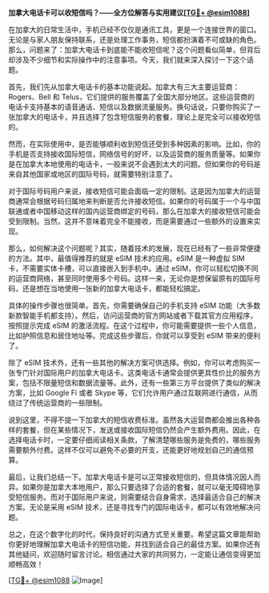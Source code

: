 **加拿大电话卡可以收短信吗？——全方位解答与实用建议[[TG💪+ @esim1088](https://t.me/s/esim1088)]**

在加拿大的日常生活中，手机已经不仅仅是通讯工具，更是一个连接世界的窗口。无论是与家人朋友保持联系，还是处理工作事务，短信都扮演着不可或缺的角色。那么，问题来了：加拿大电话卡到底能不能收短信呢？这个问题看似简单，但背后却涉及不少细节和实际操作中的注意事项。今天，我们就来深入探讨一下这个话题。

首先，我们先从加拿大电话卡的基本功能说起。加拿大有三大主要运营商：Rogers、Bell 和 Telus，它们提供的服务覆盖了全国大部分地区。这些运营商的电话卡支持基本的语音通话、短信以及数据流量服务。换句话说，只要你购买了一张加拿大的电话卡，并且选择了包含短信服务的套餐，理论上是完全可以接收短信的。

然而，在实际使用中，是否能够顺利收到短信还受到多种因素的影响。比如，你的手机是否支持接收国际短信，网络信号的好坏，以及运营商的服务质量等。如果你是在加拿大本地使用的电话卡，一般来说不会遇到太大的问题。但如果你的号码是来自其他国家或地区的国际号码，就需要特别注意了。

对于国际号码用户来说，接收短信可能会面临一定的限制。这是因为加拿大的运营商通常会根据号码归属地来判断是否允许接收短信。如果你的号码属于一个与中国联通或者中国移动这样的国内运营商绑定的号码，那么在加拿大的接收短信可能会受到限制。当然，这并不意味着完全不能接收，而是需要通过一些额外的设置来实现。

那么，如何解决这个问题呢？其实，随着技术的发展，现在已经有了一些非常便捷的方法。其中，最值得推荐的就是 eSIM 技术的应用。eSIM 是一种虚拟 SIM 卡，不需要实体卡槽，可以直接嵌入到手机中。通过 eSIM，你可以轻松切换不同的运营商网络，甚至同时使用多个号码。这样一来，无论你是想保留原有的国际号码，还是想在当地使用一张新的加拿大电话卡，都能轻松搞定。

具体的操作步骤也很简单。首先，你需要确保自己的手机支持 eSIM 功能（大多数新款智能手机都支持）。然后，访问运营商的官方网站或者下载其官方应用程序，按照提示完成 eSIM 的激活流程。在这个过程中，你可能需要提供一些个人信息，比如护照信息和居住地址等。完成这些步骤后，你就可以享受到 eSIM 带来的便利了。

除了 eSIM 技术外，还有一些其他的解决方案可供选择。例如，你可以考虑购买一张专门针对国际用户的加拿大电话卡。这类电话卡通常会提供更具性价比的服务方案，包括不限量短信和数据流量等。此外，还有一些第三方平台提供了类似的解决方案，比如 Google Fi 或者 Skype 等，它们允许用户通过互联网进行通信，从而绕过了传统运营商的一些限制。

说到这里，不得不提一下加拿大的短信收费标准。虽然各大运营商都会推出各种各样的套餐，但在某些情况下，发送或接收国际短信仍然会产生额外费用。因此，在选择电话卡时，一定要仔细阅读相关条款，了解清楚哪些服务是免费的，哪些服务需要额外付费。这样不仅可以避免不必要的开支，还能更好地规划自己的通信预算。

最后，让我们总结一下。加拿大电话卡是可以正常接收短信的，但具体情况因人而异。如果你是加拿大本地用户，那么只要选择了合适的套餐，就可以毫无障碍地享受短信服务。而对于国际用户来说，则需要结合自身需求，选择最适合自己的解决方案。无论是采用 eSIM 技术，还是寻找专门的国际电话卡，都可以有效地解决问题。

总之，在这个数字化的时代，保持良好的沟通方式至关重要。希望这篇文章能帮助你更好地理解加拿大电话卡的短信功能，并找到适合自己的最佳方案。如果你还有其他疑问，欢迎随时留言讨论。相信通过大家的共同努力，一定能让通信变得更加顺畅高效！

[[TG💪+ @esim1088](https://t.me/s/esim1088) ![Image](https://i.postimg.cc/4NQfJmqS/Snipaste-2025-05-13-00-14-12.png)]